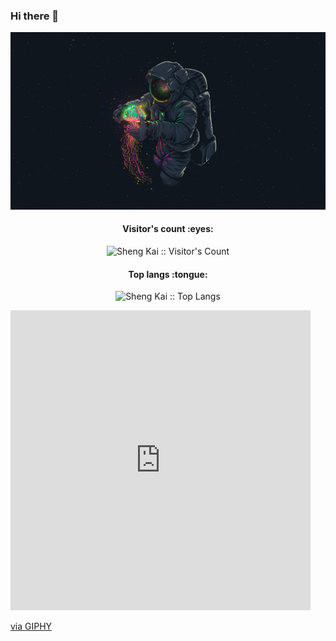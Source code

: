 ### Hi there 👋

<p align="center"><img src="https://github.com/ShenggKai/ShenggKai/blob/master/1033740.jpg"></p>

<h4 align="center">Visitor's count :eyes:</h4>

<p align="center"><img src="https://profile-counter.glitch.me/{ShenggKai}/count.svg" alt="Sheng Kai :: Visitor's Count" /></p>

<h4 align="center">Top langs :tongue:</h4>

<p align="center"><img src="https://github-readme-stats.vercel.app/api/top-langs/?username=ShenggKai&langs_count=10&theme=tokyonight&layout=compact" alt="Sheng Kai :: Top Langs" /></p>

<iframe src="https://giphy.com/embed/OOq8UeYS1nlte" width="480" height="480" frameBorder="0" class="giphy-embed" allowFullScreen></iframe><p><a href="https://giphy.com/gifs/gifnews-pizza-cindy-suen-OOq8UeYS1nlte">via GIPHY</a></p>
